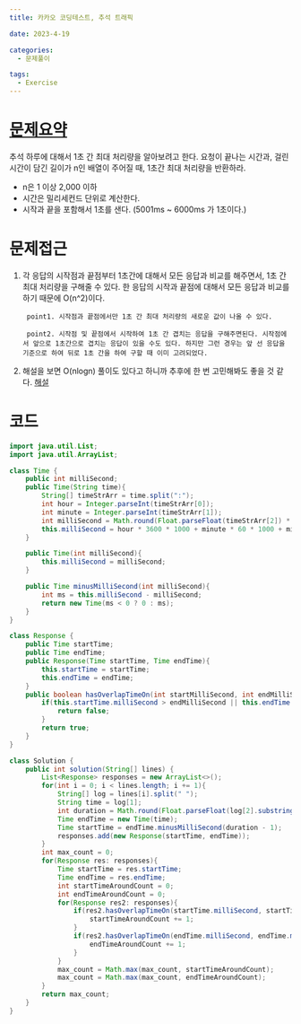 ```yaml
---
title: 카카오 코딩테스트, 추석 트래픽

date: 2023-4-19

categories:
  - 문제풀이

tags:
  - Exercise
---
```


# [문제요약](https://school.programmers.co.kr/learn/courses/30/lessons/17676)

추석 하루에 대해서 1초 간 최대 처리량을 알아보려고 한다. 요청이 끝나는 시간과, 걸린 시간이 담긴 길이가 n인 배열이 주어질 때, 1초간 최대 처리량을 반환하라.

- n은 1 이상 2,000 이하
- 시간은 밀리세컨드 단위로 계산한다.
- 시작과 끝을 포함해서 1초를 샌다. (5001ms ~ 6000ms 가 1초이다.)

# 문제접근

1. 각 응답의 시작점과 끝점부터 1초간에 대해서 모든 응답과 비교를 해주면서, 1초 간 최대 처리량을 구해줄 수 있다. 한 응답의 시작과 끝점에 대해서 모든 응답과 비교를 하기 때문에 O(n^2)이다. 
        
        point1. 시작점과 끝점에서만 1초 간 최대 처리량의 새로운 값이 나올 수 있다. 

        point2. 시작점 및 끝점에서 시작하여 1초 간 겹치는 응답을 구해주면된다. 시작점에서 앞으로 1초간으로 겹치는 응답이 있을 수도 있다. 하지만 그런 경우는 앞 선 응답을 기준으로 하여 뒤로 1초 간을 하여 구할 때 이미 고려되었다.
  
2. 해설을 보면 O(nlogn) 풀이도 있다고 하니까 추후에 한 번 고민해봐도 좋을 것 같다. [해설](https://tech.kakao.com/2017/09/27/kakao-blind-recruitment-round-1/)

# 코드

```java
import java.util.List;
import java.util.ArrayList;

class Time {
    public int milliSecond;
    public Time(String time){
        String[] timeStrArr = time.split(":");
        int hour = Integer.parseInt(timeStrArr[0]);
        int minute = Integer.parseInt(timeStrArr[1]);
        int milliSecond = Math.round(Float.parseFloat(timeStrArr[2]) * 1000);
        this.milliSecond = hour * 3600 * 1000 + minute * 60 * 1000 + milliSecond;
    }

    public Time(int milliSecond){
        this.milliSecond = milliSecond;
    }

    public Time minusMilliSecond(int milliSecond){
        int ms = this.milliSecond - milliSecond;
        return new Time(ms < 0 ? 0 : ms);
    }
}

class Response {
    public Time startTime;
    public Time endTime;
    public Response(Time startTime, Time endTime){
        this.startTime = startTime;
        this.endTime = endTime;
    }
    public boolean hasOverlapTimeOn(int startMilliSecond, int endMilliSecond){
        if(this.startTime.milliSecond > endMilliSecond || this.endTime.milliSecond < startMilliSecond){
            return false;
        }
        return true;
    }
}

class Solution {
    public int solution(String[] lines) {
        List<Response> responses = new ArrayList<>();
        for(int i = 0; i < lines.length; i += 1){
            String[] log = lines[i].split(" ");
            String time = log[1];
            int duration = Math.round(Float.parseFloat(log[2].substring(0, log[2].length()-1)) * 1000);
            Time endTime = new Time(time);
            Time startTime = endTime.minusMilliSecond(duration - 1);
            responses.add(new Response(startTime, endTime));
        }
        int max_count = 0;
        for(Response res: responses){
            Time startTime = res.startTime;
            Time endTime = res.endTime;
            int startTimeAroundCount = 0;
            int endTimeAroundCount = 0;
            for(Response res2: responses){
                if(res2.hasOverlapTimeOn(startTime.milliSecond, startTime.milliSecond + 999)){
                    startTimeAroundCount += 1;
                }
                if(res2.hasOverlapTimeOn(endTime.milliSecond, endTime.milliSecond + 999)){
                    endTimeAroundCount += 1;
                }
            }
            max_count = Math.max(max_count, startTimeAroundCount);
            max_count = Math.max(max_count, endTimeAroundCount);
        }
        return max_count;
    }
}
```
